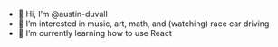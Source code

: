 - 👋 Hi, I’m @austin-duvall
- 👀 I’m interested in music, art, math, and (watching) race car driving
- 🌱 I’m currently learning how to use React

<!---
austin-ferris/austin-ferris is a ✨ special ✨ repository because its `README.md` (this file) appears on your GitHub profile.
You can click the Preview link to take a look at your changes.
--->
